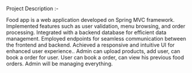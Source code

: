 Project Description :-
 
Food app is a web application developed on  Spring MVC framework. Implemented features such as user validation, menu browsing, and order processing. Integrated with a backend database for efficient data management. Employed endpoints for seamless communication between the frontend and backend. Achieved a responsive and intuitive UI for enhanced user experience.. Admin can upload products, add user, can book a order for user. User can book a order, can view his previous food orders. Admin will be managing everything.
